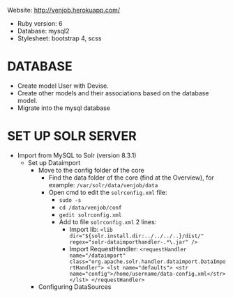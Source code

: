Website: http://venjob.herokuapp.com/
- Ruby version: 6
- Database: mysql2
- Stylesheet: bootstrap 4, scss

# DATABASE
* Create model User with Devise.
* Create other models and their associations based on the database model.
* Migrate into the mysql database


# SET UP SOLR SERVER
* Import from MySQL to Solr (version 8.3.1)
    * Set up Dataimport
        * Move to the config folder of the core
            * Find the data folder of the core (find at the Overview), for example:  `````/var/solr/data/venjob/data`````
            * Open cmd to edit the ```solrconfig.xml``` file: 
                * ```sudo -s```
                * ```cd /data/venjob/conf```
                * ```gedit solrconfig.xml```
                * Add to file ```solrconfig.xml``` 2 lines:
                    * Import lib: ```<lib dir="${solr.install.dir:../../../..}/dist/" regex="solr-dataimporthandler-.*\.jar" />```
                    * Import RequestHandler: ``` <requestHandler name="/dataimport" class="org.apache.solr.handler.dataimport.DataImportHandler">
                                                    <lst name="defaults">
                                                      <str name="config">/home/username/data-config.xml</str>
                                                    </lst>
                                                  </requestHandler>
                                                  ```
        * Configuring DataSources
        
                

       
